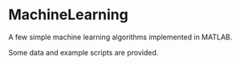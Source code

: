 # MachineLearning
A few simple machine learning algorithms implemented in MATLAB.

Some data and example scripts are provided.
